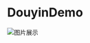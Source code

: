 # DouyinDemo

![图片展示](https://github.com/xiangxiongfly/DouyinDemo/blob/master/img/douyin.gif?raw=true)



